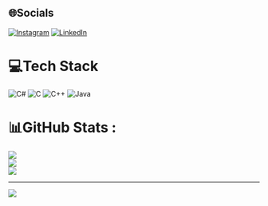 
## 🌐Socials
[![Instagram](https://img.shields.io/badge/Instagram-%23E4405F.svg?logo=Instagram&logoColor=white)](https://instagram.com/http://www.instagram.com/tuanvu_it99) [![LinkedIn](https://img.shields.io/badge/LinkedIn-%230077B5.svg?logo=linkedin&logoColor=white)](https://linkedin.com/in/https://www.linkedin.com/in/devmrvu113/) 

# 💻Tech Stack
![C#](https://img.shields.io/badge/C%23-8A2BE2) ![C](https://img.shields.io/badge/C-blue) ![C++](https://img.shields.io/badge/C%2B%2B-purple) ![Java](https://img.shields.io/badge/Java-orange)
# 📊GitHub Stats :
![](https://github-readme-stats.vercel.app/api?username=Vunt369&theme=radical&hide_border=false&include_all_commits=false&count_private=false)<br/>
![](https://github-readme-streak-stats.herokuapp.com/?user=Vunt369&theme=radical&hide_border=false)<br/>
![](https://github-readme-stats.vercel.app/api/top-langs/?username=Vunt369&theme=radical&hide_border=false&include_all_commits=false&count_private=false&layout=compact)

---
[![](https://visitcount.itsvg.in/api?id=Vunt369&icon=0&color=0)](https://visitcount.itsvg.in)
